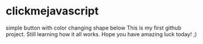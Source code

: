 # clickmejavascript
simple button with color changing shape below
This is my first github project.  Still learning how it all works.  Hope you have amazing luck today! ;)
